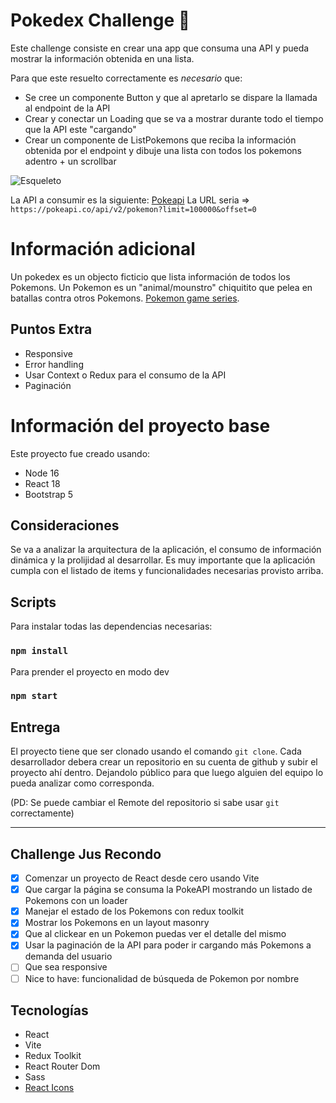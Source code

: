 # Pokedex Challenge 👾
Este challenge consiste en crear una app que consuma una API y pueda mostrar la información obtenida en una lista.

Para que este resuelto correctamente es *necesario* que:
- Se cree un componente Button y que al apretarlo se dispare la llamada al endpoint de la API
- Crear y conectar un Loading que se va a mostrar durante todo el tiempo que la API este "cargando"
- Crear un componente de ListPokemons que reciba la información obtenida por el endpoint y dibuje una lista con todos los pokemons adentro + un scrollbar

![Esqueleto](https://i.imgur.com/xKOXY2n.png)

La API a consumir es la siguiente: [Pokeapi](https://pokeapi.co/)
La URL seria => `https://pokeapi.co/api/v2/pokemon?limit=100000&offset=0`

# Información adicional
Un pokedex es un objecto ficticio que lista información de todos los Pokemons. Un Pokemon es un "animal/mounstro" chiquitito que pelea en batallas contra otros Pokemons. [Pokemon game series](https://en.wikipedia.org/wiki/Pok%C3%A9mon_(video_game_series)).

## Puntos Extra

- Responsive
- Error handling
- Usar Context o Redux para el consumo de la API
- Paginación

# Información del proyecto base

Este proyecto fue creado usando:
- Node 16
- React 18
- Bootstrap 5

## Consideraciones

Se va a analizar la arquitectura de la aplicación, el consumo de información dinámica y la prolijidad al desarrollar.
Es muy importante que la aplicación cumpla con el listado de items y funcionalidades necesarias provisto arriba.

## Scripts

Para instalar todas las dependencias necesarias:
### `npm install`

Para prender el proyecto en modo dev
### `npm start`

## Entrega
El proyecto tiene que ser clonado usando el comando `git clone`.
Cada desarrollador debera crear un repositorio en su cuenta de github y subir el proyecto ahí dentro.
Dejandolo público para que luego alguien del equipo lo pueda analizar como corresponda.

(PD: Se puede cambiar el Remote del repositorio si sabe usar `git` correctamente)

-----
## Challenge Jus Recondo

- [x] Comenzar un proyecto de React desde cero usando Vite
- [x] Que cargar la página se consuma la PokeAPI mostrando un listado de Pokemons con un loader
- [x] Manejar el estado de los Pokemons con redux toolkit 
- [x] Mostrar los Pokemons en un layout masonry
- [x] Que al clickear en un Pokemon puedas ver el detalle del mismo
- [x] Usar la paginación de la API para poder ir cargando más Pokemons a demanda del usuario
- [ ] Que sea responsive 
- [ ] Nice to have: funcionalidad de búsqueda de Pokemon por nombre

## Tecnologías

* React
* Vite
* Redux Toolkit
* React Router Dom
* Sass
* [React Icons](https://react-icons.github.io/react-icons/)
